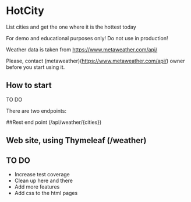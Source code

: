 # HotCity
List cities and get the one where it is the hottest today

For demo and educational purposes only! Do not use in production!

Weather data is taken from https://www.metaweather.com/api/

Please, contact (metaweather)(https://www.metaweather.com/api/) owner before you start using it.

## How to start

TO DO

There are two endpoints:

##Rest end point (/api/weather/{cities})

## Web site, using Thymeleaf (/weather)

## TO DO

- Increase test coverage
- Clean up here and there
- Add more features
- Add css to the html pages
